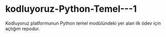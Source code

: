 # kodluyoruz-Python-Temel---1
Kodluyoruz platformunun Python temel modülündeki yer alan ilk ödev için açtığım repodur.
